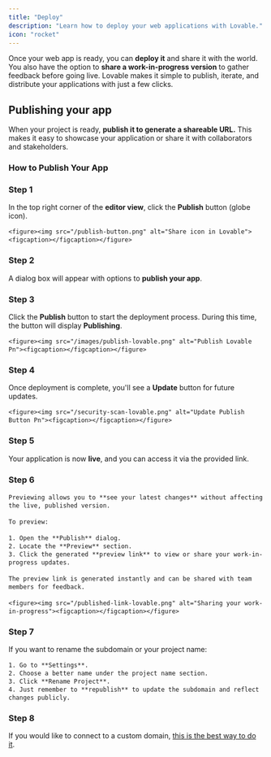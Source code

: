 ```yaml
---
title: "Deploy"
description: "Learn how to deploy your web applications with Lovable."
icon: "rocket"
---
```


Once your web app is ready, you can **deploy it** and share it with the world. You also have the option to **share a work-in-progress version** to gather feedback before going live. Lovable makes it simple to publish, iterate, and distribute your applications with just a few clicks.

## Publishing your app

When your project is ready, **publish it to generate a shareable URL.** This makes it easy to showcase your application or share it with collaborators and stakeholders.

### How to Publish Your App

### Step 1
In the top right corner of the **editor view**, click the **Publish** button (globe icon).

    <figure><img src="/publish-button.png" alt="Share icon in Lovable"><figcaption></figcaption></figure>

### Step 2
A dialog box will appear with options to **publish your app**.

### Step 3
Click the **Publish** button to start the deployment process. During this time, the button will display **Publishing**.

    <figure><img src="/images/publish-lovable.png" alt="Publish Lovable Pn"><figcaption></figcaption></figure>

### Step 4
Once deployment is complete, you'll see a **Update** button for future updates.

    
    <figure><img src="/security-scan-lovable.png" alt="Update Publish Button Pn"><figcaption></figcaption></figure>

### Step 5
Your application is now **live**, and you can access it via the provided link.

    

### Step 6

    Previewing allows you to **see your latest changes** without affecting the live, published version.

    To preview:

    1. Open the **Publish** dialog.
    2. Locate the **Preview** section.
    3. Click the generated **preview link** to view or share your work-in-progress updates.

    The preview link is generated instantly and can be shared with team members for feedback.

    <figure><img src="/published-link-lovable.png" alt="Sharing your work-in-progress"><figcaption></figcaption></figure>

### Step 7
If you want to rename the subdomain or your project name:

    1. Go to **Settings**.
    2. Choose a better name under the project name section.
    3. Click **Rename Project**.
    4. Just remember to **republish** to update the subdomain and reflect changes publicly.

### Step 8
If you would like to connect to a custom domain, [this is the best way to do it](https://docs.lovable.dev/tips-tricks/custom-domain).